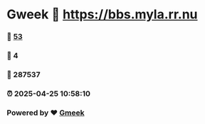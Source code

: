 # Gweek :link: https://bbs.myla.rr.nu 
### :page_facing_up: [53](https://bbs.myla.rr.nu/tag.html) 
### :speech_balloon: 4 
### :hibiscus: 287537 
### :alarm_clock: 2025-04-25 10:58:10 
### Powered by :heart: [Gmeek](https://github.com/Meekdai/Gmeek)
